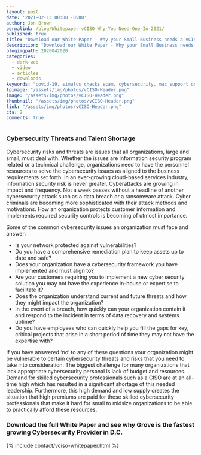 ```yaml
---
layout: post
date: '2021-02-13 00:00 -0500'
author: Jon Brown
permalink: /blog/Whitepaper-vCISO-Why-You-Need-One-In-2021/
published: true
title: "Download our White Paper - Why your Small Business needs a vCISO"
description: "Download our White Paper - Why your Small Business needs a vCISO"
blogimgpath: 2020042020
categories:
  - dark-web
  - video
  - articles
  - downloads
keywords: "covid-19, simulus checks scam, cybersecurity, mac support dc"
fpimage: "/assets/img/photos/vCISO-Header.png"
image: "/assets/img/photos/vCISO-Header.png"
thumbnail: "/assets/img/photos/vCISO-Header.png"
link: "/assets/img/photos/vCISO-Header.png"
cta: 2
comments: true
---
```

### Cybersecurity Threats and Talent Shortage

Cybersecurity risks and threats are issues that all organizations, large and small, must deal with.  Whether the issues are information security program related or a technical challenge, organizations need to have the personnel resources to solve the cybersecurity issues as aligned to the business requirements set forth.  In an ever-growing cloud-based services industry, information security risk is never greater.  Cyberattacks are growing in impact and frequency.  Not a week passes without a headline of another cybersecurity attack such as a data breach or a ransomware attack.  Cyber criminals are becoming more sophisticated with their attack methods and motivations.  How an organization protects customer information and implements required security controls is becoming of utmost importance.

Some of the common cybersecurity issues an organization must face and answer:

- Is your network protected against vulnerabilities?
- Do you have a comprehensive remediation plan to keep assets up to date and safe?
- Does your organization have a cybersecurity framework you have implemented and must align to?
- Are your customers requiring you to implement a new cyber security solution you may not have the experience in-house or expertise to facilitate it?
- Does the organization understand current and future threats and how they might impact the organization?
- In the event of a breach, how quickly can your organization contain it and respond to the incident in terms of data recovery and systems uptime?
- Do you have employees who can quickly help you fill the gaps for key, critical projects that arise in a short period of time they may not have the expertise with?

If you have answered ‘no’ to any of these questions your organization might be vulnerable to certain cybersecurity threats and risks that you need to take into consideration.  The biggest challenge for many organizations that lack appropriate cybersecurity personal is lack of budget and resources.  Demand for skilled cybersecurity professionals such as a CISO are at an all-time high which has resulted in a significant shortage of this needed leadership.  Furthermore, this high demand and low supply creates the situation that high premiums are paid for these skilled cybersecurity professionals that make it hard for small to midsize organizations to be able to practically afford these resources.

### Download the full White Paper and see why Grove is the fastest growing Cybersecurity Provider in D.C.

{% include contact/vciso-whitepaper.html %}